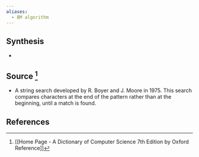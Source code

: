 ```yaml
---
aliases:
  - BM algorithm
---
```

## Synthesis
- 
## Source [^1]
- A string search developed by R. Boyer and J. Moore in 1975. This search compares characters at the end of the pattern rather than at the beginning, until a match is found.
## References

[^1]: [[Home Page - A Dictionary of Computer Science 7th Edition by Oxford Reference]]